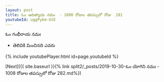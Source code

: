 ```yaml
---
layout: post
title: ఓం ఆదిత్యాయ నమః  - 1008 రోజుల తపస్సులో రోజు  281
youtubeId: uggPykm-GtE
---
```

 
 
 ఓం గంభీరాయ నమః  
 
 -  తెలివికి మించినది ఎవరు 
 
  
 
  
 
 
 
 
 
 


{% include youtubePlayer.html id=page.youtubeId %}
 
[Next]({{ site.baseurl }}{% link  split2/_posts/2019-10-30-ఓం యోగిని నమః  - 1008 రోజుల తపస్సులో రోజు  282.md%})
 
